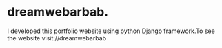 # dreamwebarbab.
I developed this portfolio website using python Django framework.To see the website visit://dreamwebarbab
